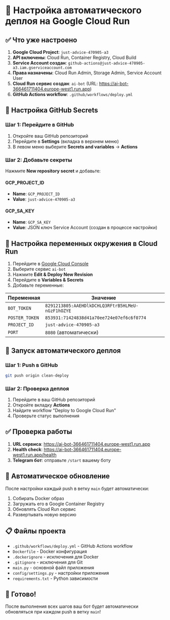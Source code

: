 # 🚀 Настройка автоматического деплоя на Google Cloud Run

## ✅ Что уже настроено

1. **Google Cloud Project**: `just-advice-470905-a3`
2. **API включены**: Cloud Run, Container Registry, Cloud Build
3. **Service Account создан**: `github-actions@just-advice-470905-a3.iam.gserviceaccount.com`
4. **Права назначены**: Cloud Run Admin, Storage Admin, Service Account User
5. **Cloud Run сервис создан**: `ai-bot` (URL: https://ai-bot-366461711404.europe-west1.run.app)
6. **GitHub Actions workflow**: `.github/workflows/deploy.yml`

## 🔑 Настройка GitHub Secrets

### Шаг 1: Перейдите в GitHub
1. Откройте ваш GitHub репозиторий
2. Перейдите в **Settings** (вкладка в верхнем меню)
3. В левом меню выберите **Secrets and variables** → **Actions**

### Шаг 2: Добавьте секреты
Нажмите **New repository secret** и добавьте:

#### GCP_PROJECT_ID
- **Name**: `GCP_PROJECT_ID`
- **Value**: `just-advice-470905-a3`

#### GCP_SA_KEY
- **Name**: `GCP_SA_KEY`
- **Value**: JSON ключ Service Account (создан в процессе настройки)

## 🔧 Настройка переменных окружения в Cloud Run

1. Перейдите в [Google Cloud Console](https://console.cloud.google.com/run)
2. Выберите сервис `ai-bot`
3. Нажмите **Edit & Deploy New Revision**
4. Перейдите в **Variables & Secrets**
5. Добавьте переменные:

| Переменная | Значение |
|------------|----------|
| `BOT_TOKEN` | `8291213805:AAEHDlkDCHLQ3RFtrB5HLMeU-nGzF1hOZYE` |
| `POSTER_TOKEN` | `853931:71424838d41a70ee724e07ef6c6f0774` |
| `PROJECT_ID` | `just-advice-470905-a3` |
| `PORT` | `8080` (автоматически) |

## 🚀 Запуск автоматического деплоя

### Шаг 1: Push в GitHub
```bash
git push origin clean-deploy
```

### Шаг 2: Проверка деплоя
1. Перейдите в ваш GitHub репозиторий
2. Откройте вкладку **Actions**
3. Найдите workflow "Deploy to Google Cloud Run"
4. Проверьте статус выполнения

## ✅ Проверка работы

1. **URL сервиса**: https://ai-bot-366461711404.europe-west1.run.app
2. **Health check**: https://ai-bot-366461711404.europe-west1.run.app/health
3. **Telegram бот**: отправьте `/start` вашему боту

## 🔄 Автоматическое обновление

После настройки каждый push в ветку `main` будет автоматически:
1. Собирать Docker образ
2. Загружать его в Google Container Registry
3. Обновлять Cloud Run сервис
4. Развертывать новую версию

## 📋 Файлы проекта

- `.github/workflows/deploy.yml` - GitHub Actions workflow
- `Dockerfile` - Docker конфигурация
- `.dockerignore` - исключения для Docker
- `.gitignore` - исключения для Git
- `main.py` - основной файл приложения
- `config/settings.py` - настройки приложения
- `requirements.txt` - Python зависимости

## 🎉 Готово!

После выполнения всех шагов ваш бот будет автоматически обновляться при каждом push в ветку `main`!
